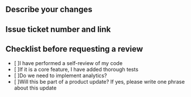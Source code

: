 ## Describe your changes

## Issue ticket number and link

## Checklist before requesting a review
- [ ]I have performed a self-review of my code
- [ ]If it is a core feature, I have added thorough tests
- [ ]Do we need to implement analytics?
- [ ]Will this be part of a product update? If yes, please write one phrase about this update
